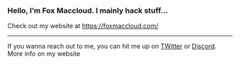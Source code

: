 ### Hello, I’m Fox Maccloud. I mainly hack stuff...

Check out my website at https://foxmaccloud.com/

---

If you wanna reach out to me, you can hit me up on [TWitter](https://twitter.com/FoxMacSwagger) or [Discord](https://discord.gg/VHUKpca).
More info on my website




<!--
**FoxMaccloud/FoxMaccloud** is a ✨ _special_ ✨ repository because its `README.md` (this file) appears on your GitHub profile.

Here are some ideas to get you started:

- 🔭 I’m currently working on ...
- 🌱 I’m currently learning ...
- 👯 I’m looking to collaborate on ...
- 🤔 I’m looking for help with ...
- 💬 Ask me about ...
- 📫 How to reach me: ...
- 😄 Pronouns: ...
- ⚡ Fun fact: ...
-->
